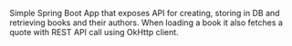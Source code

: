Simple Spring Boot App that exposes API for creating, storing in DB and retrieving books and their authors. When loading a book it also fetches a quote with REST API call using OkHttp client.
